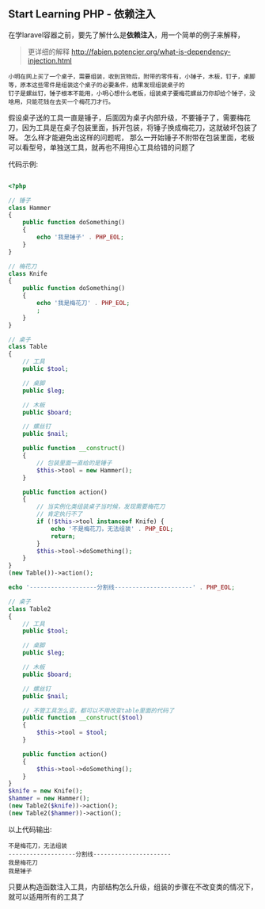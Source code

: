 ## Start Learning PHP - 依赖注入

在学laravel容器之前，要先了解什么是**依赖注入**，用一个简单的例子来解释，

> 更详细的解释 http://fabien.potencier.org/what-is-dependency-injection.html

```text
小明在网上买了一个桌子，需要组装，收到货物后，附带的零件有，小锤子，木板，钉子，桌脚等，原本这些零件是组装这个桌子的必要条件，结果发现组装桌子的
钉子是螺丝钉，锤子根本不能用，小明心想什么老板，组装桌子要梅花螺丝刀你却给个锤子，没啥用，只能花钱在去买一个梅花刀才行。
```
假设桌子送的工具一直是锤子，后面因为桌子内部升级，不要锤子了，需要梅花刀，因为工具是在桌子包装里面，拆开包装，将锤子换成梅花刀，这就破坏包装了呀。 怎么样才能避免出这样的问题呢， 那么一开始锤子不附带在包装里面，老板可以看型号，单独送工具，就再也不用担心工具给错的问题了

代码示例:
```php

<?php

// 锤子
class Hammer
{
    public function doSomething()
    {
        echo '我是锤子' . PHP_EOL;
    }
}

// 梅花刀
class Knife
{
    public function doSomething()
    {
        echo '我是梅花刀' . PHP_EOL;
        ;
    }
}

// 桌子
class Table
{
    // 工具
    public $tool;

    // 桌脚
    public $leg;

    // 木板
    public $board;

    // 螺丝钉
    public $nail;

    public function __construct()
    {
        // 包装里面一直给的是锤子
        $this->tool = new Hammer();
    }

    public function action()
    {
        // 当实例化类组装桌子当时候，发现需要梅花刀
        // 肯定执行不了
        if (!$this->tool instanceof Knife) {
            echo '不是梅花刀，无法组装' . PHP_EOL;
            return;
        }
        $this->tool->doSomething();
    }
}
(new Table())->action();

echo '-------------------分割线----------------------' . PHP_EOL;

// 桌子
class Table2
{
    // 工具
    public $tool;

    // 桌脚
    public $leg;

    // 木板
    public $board;

    // 螺丝钉
    public $nail;

    // 不管工具怎么变，都可以不用改变table里面的代码了
    public function __construct($tool)
    {
        $this->tool = $tool;
    }

    public function action()
    {
        $this->tool->doSomething();
    }
}
$knife = new Knife();
$hammer = new Hammer();
(new Table2($knife))->action();
(new Table2($hammer))->action();
```
以上代码输出:
```text
不是梅花刀，无法组装
-------------------分割线----------------------
我是梅花刀
我是锤子
```

只要从构造函数注入工具，内部结构怎么升级，组装的步骤在不改变类的情况下，就可以适用所有的工具了

